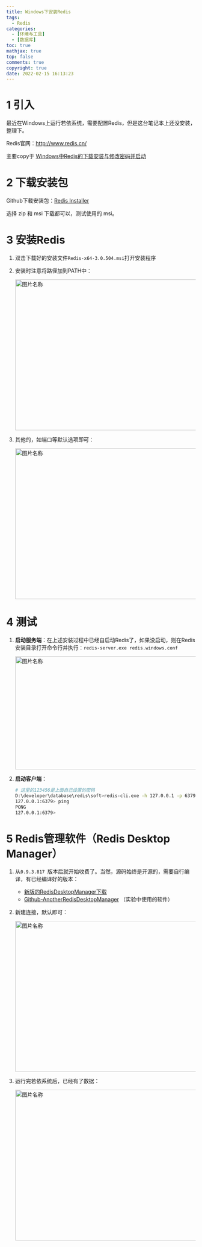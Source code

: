 ```yaml
---
title: Windows下安装Redis
tags:
  - Redis
categories:
  - [环境与工具]
  - [数据库]
toc: true
mathjax: true
top: false
comments: true
copyright: true
date: 2022-02-15 16:13:23
---
```


# 1 引入

最近在Windows上运行若依系统，需要配置Redis，但是这台笔记本上还没安装，整理下。

Redis官网：http://www.redis.cn/

主要copy于 [Windows中Redis的下载安装与修改密码并启动](https://blog.csdn.net/BADAO_LIUMANG_QIZHI/article/details/107486313)

# 2 下载安装包

Github下载安装包：[Redis Installer](https://github.com/microsoftarchive/redis/releases)

选择 zip 和 msi 下载都可以，测试使用的 msi。

# 3 安装Redis

1. 双击下载好的安装文件`Redis-x64-3.0.504.msi`打开安装程序

2. 安装时注意将路径加到PATH中：

   <img src="https://s2.loli.net/2022/02/15/DI97iLym3PEAgKQ.png" width = "500" height = "400" alt="图片名称" align=center id=88 />

3. 其他的，如端口等默认选项即可：

   <img src="https://s2.loli.net/2022/02/15/qtfIWCcn57aK9iV.png" width = "500" height = "400" alt="图片名称" align=center id=89 />


# 4 测试

1. **启动服务端**：在上述安装过程中已经自启动Redis了，如果没启动，则在Redis安装目录打开命令行并执行：`redis-server.exe redis.windows.conf`

   <img src="https://s2.loli.net/2022/02/15/26qd8Am9QscVbBh.png" width = "700" height = "300" alt="图片名称" align=center id=97 />

2. **启动客户端**：

   ```sh
   # 这里的123456是上面自己设置的密码
   D:\developer\database\redis\soft>redis-cli.exe -h 127.0.0.1 -p 6379 -a 123456
   127.0.0.1:6379> ping
   PONG
   127.0.0.1:6379>
   ```

# 5 Redis管理软件（Redis Desktop Manager）

1. 从`0.9.3.817 `版本后就开始收费了。当然，源码始终是开源的，需要自行编译，有已经编译好的版本：
   * [新版的RedisDesktopManager下载](https://springboot.io/t/topic/2394)
   * [Github-AnotherRedisDesktopManager](https://github.com/qishibo/AnotherRedisDesktopManager/releases) （实验中使用的软件）
   
2. 新建连接，默认即可：

   <img src="https://s2.loli.net/2022/02/15/41cJfXTdwL75Zzj.png" width = "600" height = "400" alt="图片名称" align=center id=90 />

3. 运行完若依系统后，已经有了数据：

   <img src="https://s2.loli.net/2022/02/15/jwqznTsJZMLPF21.png" width = "600" height = "400" alt="图片名称" align=center id=96 />
